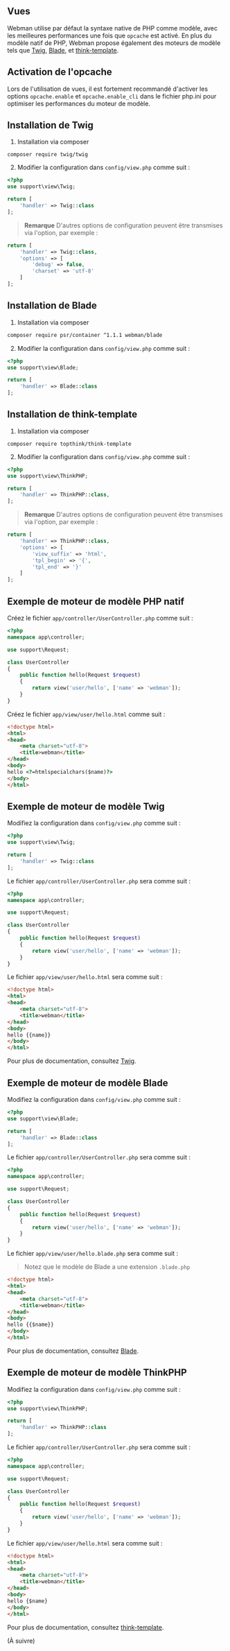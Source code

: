 ## Vues
Webman utilise par défaut la syntaxe native de PHP comme modèle, avec les meilleures performances une fois que `opcache` est activé. En plus du modèle natif de PHP, Webman propose également des moteurs de modèle tels que [Twig](https://twig.symfony.com/doc/3.x/), [Blade](https://learnku.com/docs/laravel/8.x/blade/9377), et [think-template](https://www.kancloud.cn/manual/think-template/content).

## Activation de l'opcache
Lors de l'utilisation de vues, il est fortement recommandé d'activer les options `opcache.enable` et `opcache.enable_cli` dans le fichier php.ini pour optimiser les performances du moteur de modèle.

## Installation de Twig
1. Installation via composer

`composer require twig/twig`

2. Modifier la configuration dans `config/view.php` comme suit :
```php
<?php
use support\view\Twig;

return [
    'handler' => Twig::class
];
```
> **Remarque**
> D'autres options de configuration peuvent être transmises via l'option, par exemple :

```php
return [
    'handler' => Twig::class,
    'options' => [
        'debug' => false,
        'charset' => 'utf-8'
    ]
];
```

## Installation de Blade
1. Installation via composer

```bash
composer require psr/container ^1.1.1 webman/blade
```

2. Modifier la configuration dans `config/view.php` comme suit :
```php
<?php
use support\view\Blade;

return [
    'handler' => Blade::class
];
```

## Installation de think-template
1. Installation via composer

`composer require topthink/think-template`

2. Modifier la configuration dans `config/view.php` comme suit :
```php
<?php
use support\view\ThinkPHP;

return [
    'handler' => ThinkPHP::class,
];
```
> **Remarque**
> D'autres options de configuration peuvent être transmises via l'option, par exemple :

```php
return [
    'handler' => ThinkPHP::class,
    'options' => [
        'view_suffix' => 'html',
        'tpl_begin' => '{',
        'tpl_end' => '}'
    ]
];
```

## Exemple de moteur de modèle PHP natif
Créez le fichier `app/controller/UserController.php` comme suit :

```php
<?php
namespace app\controller;

use support\Request;

class UserController
{
    public function hello(Request $request)
    {
        return view('user/hello', ['name' => 'webman']);
    }
}
```

Créez le fichier `app/view/user/hello.html` comme suit :

```html
<!doctype html>
<html>
<head>
    <meta charset="utf-8">
    <title>webman</title>
</head>
<body>
hello <?=htmlspecialchars($name)?>
</body>
</html>
```

## Exemple de moteur de modèle Twig
Modifiez la configuration dans `config/view.php` comme suit :
```php
<?php
use support\view\Twig;

return [
    'handler' => Twig::class
];
```

Le fichier `app/controller/UserController.php` sera comme suit :

```php
<?php
namespace app\controller;

use support\Request;

class UserController
{
    public function hello(Request $request)
    {
        return view('user/hello', ['name' => 'webman']);
    }
}
```

Le fichier `app/view/user/hello.html` sera comme suit :

```html
<!doctype html>
<html>
<head>
    <meta charset="utf-8">
    <title>webman</title>
</head>
<body>
hello {{name}}
</body>
</html>
```

Pour plus de documentation, consultez [Twig](https://twig.symfony.com/doc/3.x/).

## Exemple de moteur de modèle Blade
Modifiez la configuration dans `config/view.php` comme suit :
```php
<?php
use support\view\Blade;

return [
    'handler' => Blade::class
];
```

Le fichier `app/controller/UserController.php` sera comme suit :

```php
<?php
namespace app\controller;

use support\Request;

class UserController
{
    public function hello(Request $request)
    {
        return view('user/hello', ['name' => 'webman']);
    }
}
```

Le fichier `app/view/user/hello.blade.php` sera comme suit :

> Notez que le modèle de Blade a une extension `.blade.php`

```html
<!doctype html>
<html>
<head>
    <meta charset="utf-8">
    <title>webman</title>
</head>
<body>
hello {{$name}}
</body>
</html>
```

Pour plus de documentation, consultez [Blade](https://learnku.com/docs/laravel/8.x/blade/9377).

## Exemple de moteur de modèle ThinkPHP
Modifiez la configuration dans `config/view.php` comme suit :
```php
<?php
use support\view\ThinkPHP;

return [
    'handler' => ThinkPHP::class
];
```

Le fichier `app/controller/UserController.php` sera comme suit :

```php
<?php
namespace app\controller;

use support\Request;

class UserController
{
    public function hello(Request $request)
    {
        return view('user/hello', ['name' => 'webman']);
    }
}
```

Le fichier `app/view/user/hello.html` sera comme suit :

```html
<!doctype html>
<html>
<head>
    <meta charset="utf-8">
    <title>webman</title>
</head>
<body>
hello {$name}
</body>
</html>
```

Pour plus de documentation, consultez [think-template](https://www.kancloud.cn/manual/think-template/content).

(À suivre)
